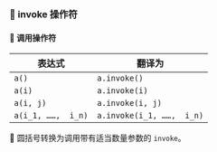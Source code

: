  
### 🔧 invoke 操作符 

#### 🚀 调用操作符

| 表达式             | 翻译为                    |
| ------------------ | ------------------------- |
| `a()`              | `a.invoke()`              |
| `a(i)`             | `a.invoke(i)`             |
| `a(i, j)`          | `a.invoke(i, j)`          |
| `a(i_1, ……,  i_n)` | `a.invoke(i_1, ……,  i_n)` |

🔄 圆括号转换为调用带有适当数量参数的 `invoke`。